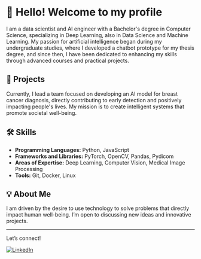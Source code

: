 # 👋 Hello! Welcome to my profile

I am a data scientist and AI engineer with a Bachelor's degree in Computer Science, specializing in Deep Learning, also in Data Science and Machine Learning. My passion for artificial intelligence began during my undergraduate studies, where I developed a chatbot prototype for my thesis degree, and since then, I have been dedicated to enhancing my skills through advanced courses and practical projects.

## 🚀 Projects
Currently, I lead a team focused on developing an AI model for breast cancer diagnosis, directly contributing to early detection and positively impacting people's lives. My mission is to create intelligent systems that promote societal well-being.

## 🛠️ Skills
- **Programming Languages:** Python, JavaScript
- **Frameworks and Libraries:** PyTorch, OpenCV, Pandas, Pydicom
- **Areas of Expertise:** Deep Learning, Computer Vision, Medical Image Processing
- **Tools:** Git, Docker, Linux

## 💡 About Me
I am driven by the desire to use technology to solve problems that directly impact human well-being. I’m open to discussing new ideas and innovative projects.

---

Let’s connect!

[![LinkedIn](https://img.shields.io/badge/LinkedIn-400080?style=for-the-badge&logo=linkedin&logoColor=00000)]([https://www.linkedin.com/in/your-profile](https://www.linkedin.com/in/alexandre-oli-747936186/))
